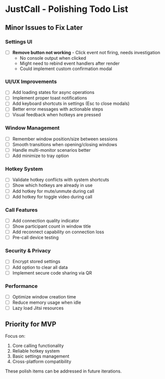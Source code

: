 # JustCall - Polishing Todo List

## Minor Issues to Fix Later

### Settings UI
- [ ] **Remove button not working** - Click event not firing, needs investigation
  - No console output when clicked
  - Might need to rebind event handlers after render
  - Could implement custom confirmation modal

### UI/UX Improvements
- [ ] Add loading states for async operations
- [ ] Implement proper toast notifications
- [ ] Add keyboard shortcuts in settings (Esc to close modals)
- [ ] Better error messages with actionable steps
- [ ] Visual feedback when hotkeys are pressed

### Window Management
- [ ] Remember window position/size between sessions
- [ ] Smooth transitions when opening/closing windows
- [ ] Handle multi-monitor scenarios better
- [ ] Add minimize to tray option

### Hotkey System
- [ ] Validate hotkey conflicts with system shortcuts
- [ ] Show which hotkeys are already in use
- [ ] Add hotkey for mute/unmute during call
- [ ] Add hotkey for toggle video during call

### Call Features
- [ ] Add connection quality indicator
- [ ] Show participant count in window title
- [ ] Add reconnect capability on connection loss
- [ ] Pre-call device testing

### Security & Privacy
- [ ] Encrypt stored settings
- [ ] Add option to clear all data
- [ ] Implement secure code sharing via QR

### Performance
- [ ] Optimize window creation time
- [ ] Reduce memory usage when idle
- [ ] Lazy load Jitsi resources

## Priority for MVP
Focus on:
1. Core calling functionality
2. Reliable hotkey system
3. Basic settings management
4. Cross-platform compatibility

These polish items can be addressed in future iterations.
